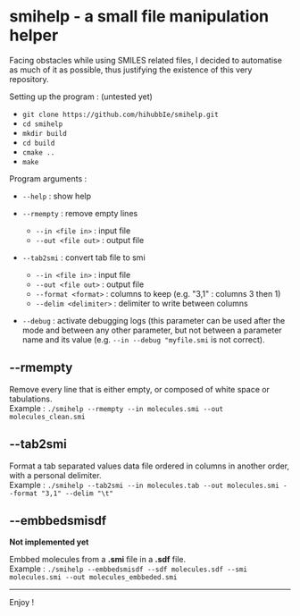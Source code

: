 # smihelp - a small file manipulation helper 

Facing obstacles while using SMILES related files, I decided to automatise as much of it as possible, thus justifying the existence of this very repository.

Setting up the program : (untested yet)
- `git clone https://github.com/hihubbIe/smihelp.git`
- `cd smihelp`
- `mkdir build`
- `cd build`
- `cmake ..`
- `make`

Program arguments :
- `--help` : show help
- `--rmempty` : remove empty lines
  - `--in <file in>` : input file
  - `--out <file out>` : output file
- `--tab2smi` : convert tab file to smi
  - `--in <file in>` : input file
  - `--out <file out>` : output file
  - `--format <format>` : columns to keep (e.g. "3,1" : columns 3 then 1)
  - `--delim <delimiter>` : delimiter to write between columns

- `--debug` : activate debugging logs (this parameter can be used after the mode and between any other parameter, but not between a parameter name and its value (e.g. `--in --debug "myfile.smi` is not correct).

## --rmempty

Remove every line that is either empty, or composed of white space or tabulations.  
Example : `./smihelp --rmempty --in molecules.smi --out molecules_clean.smi`

## --tab2smi

Format a tab separated values data file ordered in columns in another order, with a personal delimiter.  
Example : `./smihelp --tab2smi --in molecules.tab --out molecules.smi --format "3,1" --delim "\t"`

## --embbedsmisdf

**Not implemented yet**

Embbed molecules from a **.smi** file in a **.sdf** file.  
Example : `./smihelp --embbedsmisdf --sdf molecules.sdf --smi molecules.smi --out molecules_embbeded.smi`

___
Enjoy ! 
